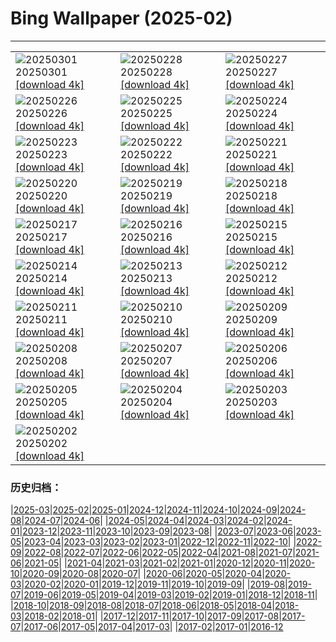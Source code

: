 # Bing Wallpaper (2025-02)
**************

<table><tr><td><img src="https://www.bing.com/th?id=OHR.MaligneLakeJasper_ZH-CN2664289451_1920x1080.jpg" alt="20250301"> 20250301 <a href="https://www.bing.com/th?id=OHR.MaligneLakeJasper_ZH-CN2664289451_UHD.jpg">[download 4k]</a></td><td><img src="https://www.bing.com/th?id=OHR.BhutanMonastery_ZH-CN2469401011_1920x1080.jpg" alt="20250228"> 20250228 <a href="https://www.bing.com/th?id=OHR.BhutanMonastery_ZH-CN2469401011_UHD.jpg">[download 4k]</a></td><td><img src="https://www.bing.com/th?id=OHR.PolarCub_ZH-CN1179361319_1920x1080.jpg" alt="20250227"> 20250227 <a href="https://www.bing.com/th?id=OHR.PolarCub_ZH-CN1179361319_UHD.jpg">[download 4k]</a></td></tr><tr><td><img src="https://www.bing.com/th?id=OHR.ArgyllStalker_ZH-CN0970395078_1920x1080.jpg" alt="20250226"> 20250226 <a href="https://www.bing.com/th?id=OHR.ArgyllStalker_ZH-CN0970395078_UHD.jpg">[download 4k]</a></td><td><img src="https://www.bing.com/th?id=OHR.BryceHoodoos_ZH-CN0817211446_1920x1080.jpg" alt="20250225"> 20250225 <a href="https://www.bing.com/th?id=OHR.BryceHoodoos_ZH-CN0817211446_UHD.jpg">[download 4k]</a></td><td><img src="https://www.bing.com/th?id=OHR.GiantCuttlefish_ZH-CN0670915878_1920x1080.jpg" alt="20250224"> 20250224 <a href="https://www.bing.com/th?id=OHR.GiantCuttlefish_ZH-CN0670915878_UHD.jpg">[download 4k]</a></td></tr><tr><td><img src="https://www.bing.com/th?id=OHR.MtFujiSunrise_ZH-CN0567499176_1920x1080.jpg" alt="20250223"> 20250223 <a href="https://www.bing.com/th?id=OHR.MtFujiSunrise_ZH-CN0567499176_UHD.jpg">[download 4k]</a></td><td><img src="https://www.bing.com/th?id=OHR.StLouisArch_ZH-CN0442955735_1920x1080.jpg" alt="20250222"> 20250222 <a href="https://www.bing.com/th?id=OHR.StLouisArch_ZH-CN0442955735_UHD.jpg">[download 4k]</a></td><td><img src="https://www.bing.com/th?id=OHR.ChampakaSarasi_ZH-CN0254940579_1920x1080.jpg" alt="20250221"> 20250221 <a href="https://www.bing.com/th?id=OHR.ChampakaSarasi_ZH-CN0254940579_UHD.jpg">[download 4k]</a></td></tr><tr><td><img src="https://www.bing.com/th?id=OHR.CanadaDeer_ZH-CN0631345798_1920x1080.jpg" alt="20250220"> 20250220 <a href="https://www.bing.com/th?id=OHR.CanadaDeer_ZH-CN0631345798_UHD.jpg">[download 4k]</a></td><td><img src="https://www.bing.com/th?id=OHR.IceHoleOtter_ZH-CN0106321041_1920x1080.jpg" alt="20250219"> 20250219 <a href="https://www.bing.com/th?id=OHR.IceHoleOtter_ZH-CN0106321041_UHD.jpg">[download 4k]</a></td><td><img src="https://www.bing.com/th?id=OHR.BlueBelize_ZH-CN9875040666_1920x1080.jpg" alt="20250218"> 20250218 <a href="https://www.bing.com/th?id=OHR.BlueBelize_ZH-CN9875040666_UHD.jpg">[download 4k]</a></td></tr><tr><td><img src="https://www.bing.com/th?id=OHR.CatalanPyrenees_ZH-CN9699602584_1920x1080.jpg" alt="20250217"> 20250217 <a href="https://www.bing.com/th?id=OHR.CatalanPyrenees_ZH-CN9699602584_UHD.jpg">[download 4k]</a></td><td><img src="https://www.bing.com/th?id=OHR.HumpbackMother_ZH-CN9453300759_1920x1080.jpg" alt="20250216"> 20250216 <a href="https://www.bing.com/th?id=OHR.HumpbackMother_ZH-CN9453300759_UHD.jpg">[download 4k]</a></td><td><img src="https://www.bing.com/th?id=OHR.Misotsuchi2025_ZH-CN9260395680_1920x1080.jpg" alt="20250215"> 20250215 <a href="https://www.bing.com/th?id=OHR.Misotsuchi2025_ZH-CN9260395680_UHD.jpg">[download 4k]</a></td></tr><tr><td><img src="https://www.bing.com/th?id=OHR.PenguinLove_ZH-CN9124008164_1920x1080.jpg" alt="20250214"> 20250214 <a href="https://www.bing.com/th?id=OHR.PenguinLove_ZH-CN9124008164_UHD.jpg">[download 4k]</a></td><td><img src="https://www.bing.com/th?id=OHR.LakeTyrrell_ZH-CN8860948292_1920x1080.jpg" alt="20250213"> 20250213 <a href="https://www.bing.com/th?id=OHR.LakeTyrrell_ZH-CN8860948292_UHD.jpg">[download 4k]</a></td><td><img src="https://www.bing.com/th?id=OHR.LanterFestival25Y_ZH-CN8547998003_1920x1080.jpg" alt="20250212"> 20250212 <a href="https://www.bing.com/th?id=OHR.LanterFestival25Y_ZH-CN8547998003_UHD.jpg">[download 4k]</a></td></tr><tr><td><img src="https://www.bing.com/th?id=OHR.YungangGrottoes_ZH-CN8275054060_1920x1080.jpg" alt="20250211"> 20250211 <a href="https://www.bing.com/th?id=OHR.YungangGrottoes_ZH-CN8275054060_UHD.jpg">[download 4k]</a></td><td><img src="https://www.bing.com/th?id=OHR.UmbrellaDay_ZH-CN8024305066_1920x1080.jpg" alt="20250210"> 20250210 <a href="https://www.bing.com/th?id=OHR.UmbrellaDay_ZH-CN8024305066_UHD.jpg">[download 4k]</a></td><td><img src="https://www.bing.com/th?id=OHR.AlstromPoint_ZH-CN7844819126_1920x1080.jpg" alt="20250209"> 20250209 <a href="https://www.bing.com/th?id=OHR.AlstromPoint_ZH-CN7844819126_UHD.jpg">[download 4k]</a></td></tr><tr><td><img src="https://www.bing.com/th?id=OHR.SnowySvaneti_ZH-CN7626153023_1920x1080.jpg" alt="20250208"> 20250208 <a href="https://www.bing.com/th?id=OHR.SnowySvaneti_ZH-CN7626153023_UHD.jpg">[download 4k]</a></td><td><img src="https://www.bing.com/th?id=OHR.BlueNorway_ZH-CN7489077966_1920x1080.jpg" alt="20250207"> 20250207 <a href="https://www.bing.com/th?id=OHR.BlueNorway_ZH-CN7489077966_UHD.jpg">[download 4k]</a></td><td><img src="https://www.bing.com/th?id=OHR.WhararikiBeach_ZH-CN7232913389_1920x1080.jpg" alt="20250206"> 20250206 <a href="https://www.bing.com/th?id=OHR.WhararikiBeach_ZH-CN7232913389_UHD.jpg">[download 4k]</a></td></tr><tr><td><img src="https://www.bing.com/th?id=OHR.ScottishSheep_ZH-CN3051181797_1920x1080.jpg" alt="20250205"> 20250205 <a href="https://www.bing.com/th?id=OHR.ScottishSheep_ZH-CN3051181797_UHD.jpg">[download 4k]</a></td><td><img src="https://www.bing.com/th?id=OHR.GoldenBridge_ZH-CN2910740727_1920x1080.jpg" alt="20250204"> 20250204 <a href="https://www.bing.com/th?id=OHR.GoldenBridge_ZH-CN2910740727_UHD.jpg">[download 4k]</a></td><td><img src="https://www.bing.com/th?id=OHR.BeginningofSpring25Y_ZH-CN7356156800_1920x1080.jpg" alt="20250203"> 20250203 <a href="https://www.bing.com/th?id=OHR.BeginningofSpring25Y_ZH-CN7356156800_UHD.jpg">[download 4k]</a></td></tr><tr><td><img src="https://www.bing.com/th?id=OHR.AustriaMarmot_ZH-CN2303743586_1920x1080.jpg" alt="20250202"> 20250202 <a href="https://www.bing.com/th?id=OHR.AustriaMarmot_ZH-CN2303743586_UHD.jpg">[download 4k]</a></td><td></td><td></td></tr></table>

### 历史归档：

|[2025-03](/../2025-03/2025-03.md)|[2025-02](/2025-02.md)|[2025-01](/../2025-01/2025-01.md)|[2024-12](/../2024-12/2024-12.md)|[2024-11](/../2024-11/2024-11.md)|[2024-10](/../2024-10/2024-10.md)|[2024-09](/../2024-09/2024-09.md)|[2024-08](/../2024-08/2024-08.md)|[2024-07](/../2024-07/2024-07.md)|[2024-06](/../2024-06/2024-06.md)|
|[2024-05](/../2024-05/2024-05.md)|[2024-04](/../2024-04/2024-04.md)|[2024-03](/../2024-03/2024-03.md)|[2024-02](/../2024-02/2024-02.md)|[2024-01](/../2024-01/2024-01.md)|[2023-12](/../2023-12/2023-12.md)|[2023-11](/../2023-11/2023-11.md)|[2023-10](/../2023-10/2023-10.md)|[2023-09](/../2023-09/2023-09.md)|[2023-08](/../2023-08/2023-08.md)|
|[2023-07](/../2023-07/2023-07.md)|[2023-06](/../2023-06/2023-06.md)|[2023-05](/../2023-05/2023-05.md)|[2023-04](/../2023-04/2023-04.md)|[2023-03](/../2023-03/2023-03.md)|[2023-02](/../2023-02/2023-02.md)|[2023-01](/../2023-01/2023-01.md)|[2022-12](/../2022-12/2022-12.md)|[2022-11](/../2022-11/2022-11.md)|[2022-10](/../2022-10/2022-10.md)|
|[2022-09](/../2022-09/2022-09.md)|[2022-08](/../2022-08/2022-08.md)|[2022-07](/../2022-07/2022-07.md)|[2022-06](/../2022-06/2022-06.md)|[2022-05](/../2022-05/2022-05.md)|[2022-04](/../2022-04/2022-04.md)|[2021-08](/../2021-08/2021-08.md)|[2021-07](/../2021-07/2021-07.md)|[2021-06](/../2021-06/2021-06.md)|[2021-05](/../2021-05/2021-05.md)|
|[2021-04](/../2021-04/2021-04.md)|[2021-03](/../2021-03/2021-03.md)|[2021-02](/../2021-02/2021-02.md)|[2021-01](/../2021-01/2021-01.md)|[2020-12](/../2020-12/2020-12.md)|[2020-11](/../2020-11/2020-11.md)|[2020-10](/../2020-10/2020-10.md)|[2020-09](/../2020-09/2020-09.md)|[2020-08](/../2020-08/2020-08.md)|[2020-07](/../2020-07/2020-07.md)|
|[2020-06](/../2020-06/2020-06.md)|[2020-05](/../2020-05/2020-05.md)|[2020-04](/../2020-04/2020-04.md)|[2020-03](/../2020-03/2020-03.md)|[2020-02](/../2020-02/2020-02.md)|[2020-01](/../2020-01/2020-01.md)|[2019-12](/../2019-12/2019-12.md)|[2019-11](/../2019-11/2019-11.md)|[2019-10](/../2019-10/2019-10.md)|[2019-09](/../2019-09/2019-09.md)|
|[2019-08](/../2019-08/2019-08.md)|[2019-07](/../2019-07/2019-07.md)|[2019-06](/../2019-06/2019-06.md)|[2019-05](/../2019-05/2019-05.md)|[2019-04](/../2019-04/2019-04.md)|[2019-03](/../2019-03/2019-03.md)|[2019-02](/../2019-02/2019-02.md)|[2019-01](/../2019-01/2019-01.md)|[2018-12](/../2018-12/2018-12.md)|[2018-11](/../2018-11/2018-11.md)|
|[2018-10](/../2018-10/2018-10.md)|[2018-09](/../2018-09/2018-09.md)|[2018-08](/../2018-08/2018-08.md)|[2018-07](/../2018-07/2018-07.md)|[2018-06](/../2018-06/2018-06.md)|[2018-05](/../2018-05/2018-05.md)|[2018-04](/../2018-04/2018-04.md)|[2018-03](/../2018-03/2018-03.md)|[2018-02](/../2018-02/2018-02.md)|[2018-01](/../2018-01/2018-01.md)|
|[2017-12](/../2017-12/2017-12.md)|[2017-11](/../2017-11/2017-11.md)|[2017-10](/../2017-10/2017-10.md)|[2017-09](/../2017-09/2017-09.md)|[2017-08](/../2017-08/2017-08.md)|[2017-07](/../2017-07/2017-07.md)|[2017-06](/../2017-06/2017-06.md)|[2017-05](/../2017-05/2017-05.md)|[2017-04](/../2017-04/2017-04.md)|[2017-03](/../2017-03/2017-03.md)|
|[2017-02](/../2017-02/2017-02.md)|[2017-01](/../2017-01/2017-01.md)|[2016-12](/../2016-12/2016-12.md)